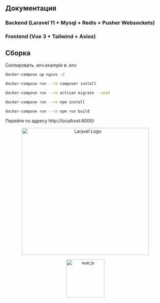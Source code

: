 ## Документация

### Backend (Laravel 11 + Mysql + Redis + Pusher Websockets)

### Frontend (Vue 3 + Tailwind + Axios)

## Сборка

Скопировать .env.example в .env

```bash
docker-compose up nginx -d
```

```bash
docker-compose run --rm composer install
```

```bash
docker-compose run --rm artisan migrate --seed
```

```bash
docker-compose run --rm npm install
```

```bash
docker-compose run --rm npm run build
```

Перейти по адресу http://localhost:8000/

<p align="center"><a href="https://laravel.com" target="_blank"><img src="https://raw.githubusercontent.com/laravel/art/master/logo-lockup/5%20SVG/2%20CMYK/1%20Full%20Color/laravel-logolockup-cmyk-red.svg" width="400" alt="Laravel Logo"></a></p>

[//]: # (smaller size)
<p align="center"><a href="https://vuejs.org" target="_blank"><img src="https://vuejs.org/images/logo.png"  width="120" height="120" alt="vue.js"></a></p>
